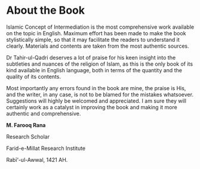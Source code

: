 About the Book
==============

Islamic Concept of Intermediation is the most comprehensive work
available on the topic in English. Maximum effort has been made to make
the book stylistically simple, so that it may facilitate the readers to
understand it clearly. Materials and contents are taken from the most
authentic sources.

Dr Tahir-ul-Qadri deserves a lot of praise for his keen insight into the
subtleties and nuances of the religion of Islam, as this is the only
book of its kind available in English language, both in terms of the
quantity and the quality of its contents.

Most importantly any errors found in the book are mine, the praise is
His, and the writer, in any case, is not to be blamed for the mistakes
whatsoever. Suggestions will highly be welcomed and appreciated. I am
sure they will certainly work as a catalyst in improving the book and
making it more authentic and comprehensive.

**M. Farooq Rana**

Research Scholar

Farid-e-Millat Research Institute

Rabī‘-ul-Awwal, 1421 AH.



